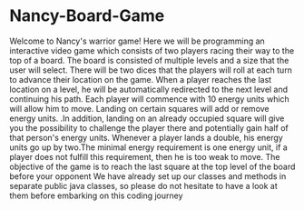 # Nancy-Board-Game

  Welcome to Nancy's warrior game! Here we will be programming an 		  interactive video game which consists of two players racing their way to the 		  top of a board. The board is consisted of multiple levels and a size that the 		  user will select. There will be two dices that the players will roll at each 		  turn to advance their location on the game. When a player reaches the last 		  location on a level, he will be automatically redirected to the next level 		  and continuing his path. Each player will commence with 10 energy units which 		  will allow him to move. Landing on certain squares will add or remove energy 		  units. .In addition, landing on an already occupied square will give you the 		  possibility to challenge the player there and potentially gain half of that 		  person's energy units. Whenever a player lands a double, his energy units go 		  up by two.The minimal energy requirement is one energy unit, if a player does 		  not fulfill this requirement, then he is too weak to move. The objective of 		  the game is to reach the last square at the top level of the board before 		  your opponent We have already set up our classes and methods in separate 		  public java classes, so please do not hesitate to have a look at them before 		  embarking on this coding journey
